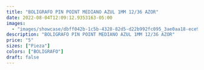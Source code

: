 ```yaml
---
title: "BOLIGRAFO PIN POINT MEDIANO AZUL 1MM 12/36 AZOR"
date: 2022-08-04T12:09:12.9353163-05:00
images:
  - "images/showcase/dbff042b-1c5b-4328-82d5-d22b992fc095_3ae0aa18-ece9-490f-adff-bbf6d9d0dd83.webp"
description: "BOLIGRAFO PIN POINT MEDIANO AZUL 1MM 12/36 AZOR"
price: "5"
sizes: ["Pieza"]
colors: ["BOLIGRAFO"]
draft: false
---
```

